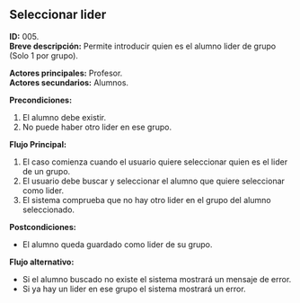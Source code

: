 ## Seleccionar lider

**ID:** 005.  
**Breve descripción:** Permite introducir quien es el alumno lider de grupo (Solo 1 por grupo).

**Actores principales:** Profesor.  
**Actores secundarios:** Alumnos.

**Precondiciones:**

1. El alumno debe existir.
2. No puede haber otro lider en ese grupo.

**Flujo Principal:**

1. El caso comienza cuando el usuario quiere seleccionar quien es el lider de un grupo.
2. El usuario debe buscar y seleccionar el alumno que quiere seleccionar como lider.
3. El sistema comprueba que no hay otro lider en el grupo del alumno seleccionado.

**Postcondiciones:**

* El alumno queda guardado como lider de su grupo.

**Flujo alternativo:**

* Si el alumno buscado no existe el sistema mostrará un mensaje de error.
* Si ya hay un lider en ese grupo el sistema mostrará un error.
